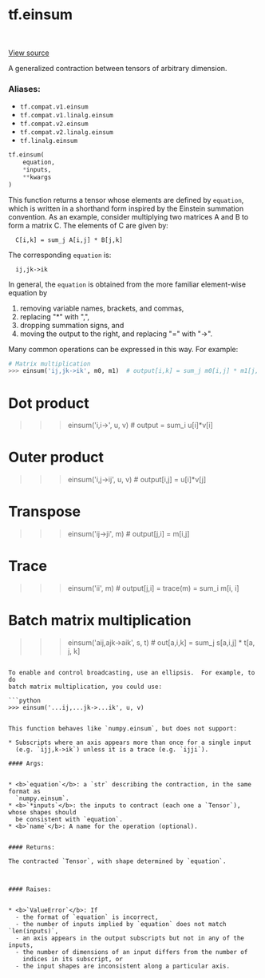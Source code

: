 <div itemscope itemtype="http://developers.google.com/ReferenceObject">
<meta itemprop="name" content="tf.einsum" />
<meta itemprop="path" content="Stable" />
</div>

# tf.einsum

<!-- Insert buttons -->

<table class="tfo-notebook-buttons tfo-api" align="left">
</table>

<a target="_blank" href="/code/stable/tensorflow/python/ops/special_math_ops.py">View source</a>



<!-- Start diff -->
A generalized contraction between tensors of arbitrary dimension.

### Aliases:

* `tf.compat.v1.einsum`
* `tf.compat.v1.linalg.einsum`
* `tf.compat.v2.einsum`
* `tf.compat.v2.linalg.einsum`
* `tf.linalg.einsum`


``` python
tf.einsum(
    equation,
    *inputs,
    **kwargs
)
```



<!-- Placeholder for "Used in" -->

This function returns a tensor whose elements are defined by `equation`,
which is written in a shorthand form inspired by the Einstein summation
convention.  As an example, consider multiplying two matrices
A and B to form a matrix C.  The elements of C are given by:

```
  C[i,k] = sum_j A[i,j] * B[j,k]
```

The corresponding `equation` is:

```
  ij,jk->ik
```

In general, the `equation` is obtained from the more familiar element-wise
equation by
  1. removing variable names, brackets, and commas,
  2. replacing "*" with ",",
  3. dropping summation signs, and
  4. moving the output to the right, and replacing "=" with "->".

Many common operations can be expressed in this way.  For example:

```python
# Matrix multiplication
>>> einsum('ij,jk->ik', m0, m1)  # output[i,k] = sum_j m0[i,j] * m1[j, k]

```
# Dot product
>>> einsum('i,i->', u, v)  # output = sum_i u[i]*v[i]

# Outer product
>>> einsum('i,j->ij', u, v)  # output[i,j] = u[i]*v[j]

# Transpose
>>> einsum('ij->ji', m)  # output[j,i] = m[i,j]

# Trace
>>> einsum('ii', m)  # output[j,i] = trace(m) = sum_i m[i, i]

# Batch matrix multiplication
>>> einsum('aij,ajk->aik', s, t)  # out[a,i,k] = sum_j s[a,i,j] * t[a, j, k]
```

To enable and control broadcasting, use an ellipsis.  For example, to do
batch matrix multiplication, you could use:

```python
>>> einsum('...ij,...jk->...ik', u, v)
```
```

This function behaves like `numpy.einsum`, but does not support:

* Subscripts where an axis appears more than once for a single input
  (e.g. `ijj,k->ik`) unless it is a trace (e.g. `ijji`).

#### Args:


* <b>`equation`</b>: a `str` describing the contraction, in the same format as
  `numpy.einsum`.
* <b>`*inputs`</b>: the inputs to contract (each one a `Tensor`), whose shapes should
  be consistent with `equation`.
* <b>`name`</b>: A name for the operation (optional).


#### Returns:

The contracted `Tensor`, with shape determined by `equation`.



#### Raises:


* <b>`ValueError`</b>: If
  - the format of `equation` is incorrect,
  - the number of inputs implied by `equation` does not match `len(inputs)`,
  - an axis appears in the output subscripts but not in any of the inputs,
  - the number of dimensions of an input differs from the number of
    indices in its subscript, or
  - the input shapes are inconsistent along a particular axis.